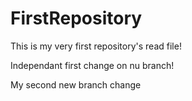 FirstRepository
===============
This is my very first repository's read file!

Independant first change on nu branch!

My second new branch change